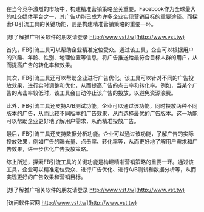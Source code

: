 在当今竞争激烈的市场中，构建精准营销策略至关重要。Facebook作为全球最大的社交媒体平台之一，其广告功能已成为许多企业实现营销目标的重要途径。而探索FB引流工具的关键功能，则是构建精准营销策略的重要一环。

[想了解推广相关软件的朋友请登录 http://www.vst.tw](http://www.vst.tw)

首先，FB引流工具可以帮助企业精准定位受众。通过该工具，企业可以根据用户的兴趣、年龄、性别、地理位置等信息，将广告推送给最符合目标人群的用户，从而提高广告的转化率和效果。

其次，FB引流工具还可以帮助企业进行广告优化。该工具可以针对不同的广告投放效果，进行实时调整和优化，从而提高广告的点击率和转化率。例如，当某个广告的点击率较低时，该工具会自动停止该广告的投放，以避免资源浪费。

此外，FB引流工具还支持A/B测试功能。企业可以通过该功能，同时投放两种不同版本的广告，从而比较不同版本的广告效果，从而选择最优的广告版本。这一功能可以帮助企业更好地了解用户需求，从而精准投放广告。

最后，FB引流工具还支持数据分析功能。企业可以通过该功能，了解广告的实际投放效果，例如广告的曝光量、点击率、转化率等，从而更好地了解用户需求和广告效果，进一步优化广告投放策略。

综上所述，探索FB引流工具的关键功能是构建精准营销策略的重要一环。通过该工具，企业可以精准定位受众、进行广告优化、进行A/B测试和数据分析等，从而实现更好的广告效果和营销目标。

[想了解推广相关软件的朋友请登录 http://www.vst.tw](http://www.vst.tw)


[访问软件官网 http://www.vst.tw](http://www.vst.tw)
